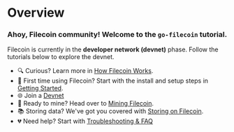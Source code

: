 # Overview

### Ahoy, Filecoin community! Welcome to the `go-filecoin` tutorial.

Filecoin is currently in the **developer network (devnet)** phase. Follow the tutorials below to explore the devnet.

* 🔍 Curious? Learn more in [How Filecoin Works](How-Filecoin-Works).
* 🍄 First time using Filecoin? Start with the install and setup steps in [Getting Started](Getting-Started).
* 🌐 Join a [Devnet](Devnets)
* 🤖 Ready to mine? Head over to [Mining Filecoin](Mining-Filecoin).
* 📚 Storing data? We've got you covered with [Storing on Filecoin](Storing-on-Filecoin).
* 💔 Need help? Start with [Troubleshooting & FAQ](Troubleshooting-&-FAQ)